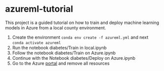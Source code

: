 # azureml-tutorial

This project is a guided tutorial on how to train and deploy machine learning models in Azure from a local county environment.
1. Create the environment `conda env create -f azureml.yml` and next `conda activate azureml`
2. Run the notebook diabetes/Train in local.ipynb
3. Follow the notebook diabetes/Train on Azure.ipynb
4. Continue with the Notebook diabetes/Deploy on Azure.ipynb
5. Go to the Azure [portal](https://portal.azure.com/) and remove all resources 
